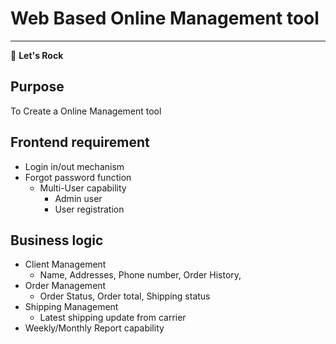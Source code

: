 # Web Based Online Management tool
---
:rocket:
**Let's Rock**

## Purpose
To Create a Online Management tool

## Frontend requirement
- Login in/out mechanism
- Forgot password function
  - Multi-User capability
    - Admin user
    - User registration

## Business logic
- Client Management
  - Name, Addresses, Phone number, Order History,
- Order Management
  - Order Status, Order total, Shipping status
- Shipping Management
  - Latest shipping update from carrier
- Weekly/Monthly Report capability
